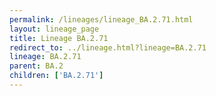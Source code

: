 ```yaml
---
permalink: /lineages/lineage_BA.2.71.html
layout: lineage_page
title: Lineage BA.2.71
redirect_to: ../lineage.html?lineage=BA.2.71
lineage: BA.2.71
parent: BA.2
children: ['BA.2.71']
---
```

